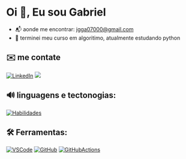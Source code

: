  # Oi :wave:, Eu sou Gabriel
- :mailbox_with_mail: aonde me encontrar: jgga07000@gmail.com
- :seedling: terminei meu curso em algoritimo, atualmente estudando python 

## ✉️ me contate 

[![LinkedIn](https://img.shields.io/badge/LinkedIn-0077B5?style=for-the-badge&logo=linkedin&logoColor=white)](https://www.linkedin.com/in/joao-gabriel-aa4341244/)
<a href = "mailto:jgga07000@gmail.com"><img src="https://img.shields.io/badge/-Gmail-%23333?style=for-the-badge&logo=gmail&logoColor=white" target="_blank"></a>
## 🔊 linguagens e tectonogias:
[![Habilidades](https://skillicons.dev/icons?i=html,py)](https://skillicons.dev)

## 🛠️ Ferramentas:
[![VSCode](https://skillicons.dev/icons?i=vscode&theme=light)](https://code.visualstudio.com/)
[![GitHub](https://skillicons.dev/icons?i=github&theme=light)](https://github.com/)
[![GitHubActions](https://skillicons.dev/icons?i=githubactions&theme=light)](https://github.com/)




